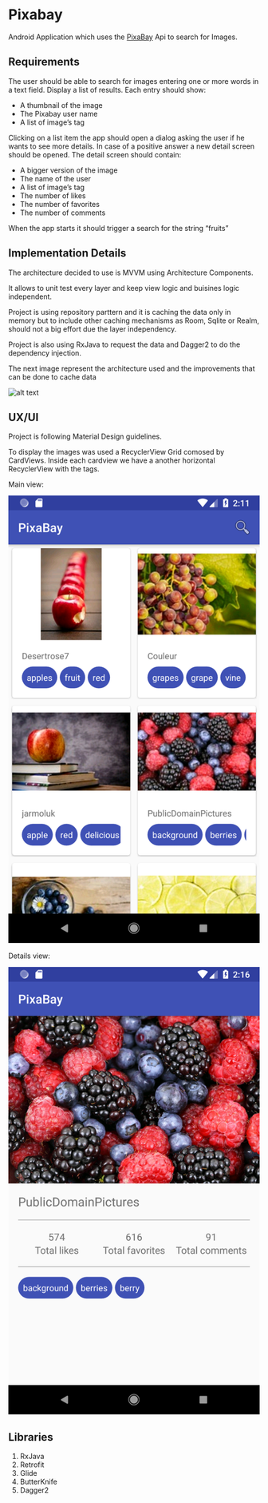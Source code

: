 # Pixabay

Android Application which uses the [PixaBay](https://pixabay.com/en/) Api to search for Images.

## Requirements

The user should be able to search for images entering one or more words in a text field. Display a list of results. Each entry should show:
 * A thumbnail of the image 
 * The Pixabay user name
 * A list of image’s tag

Clicking on a list item the app should open a dialog asking the user if he wants to see more details. In case of a
positive answer a new detail screen should be opened. The detail screen should contain:
 * A bigger version of the image
 * The name of the user
 * A list of image’s tag
 * The number of likes
 * The number of favorites
 * The number of comments

When the app starts it should trigger a search for the string “fruits”



## Implementation Details

The architecture decided to use is MVVM using Architecture Components. 

It allows to unit test every layer and keep view logic and buisines logic independent.

Project is using repository parttern and it is caching the data only in memory but to include other caching mechanisms as Room, Sqlite or Realm, should not a big effort due the layer independency.

Project is also using RxJava to request the data and Dagger2 to do the dependency injection. 

The next image represent the architecture used and the improvements that can be done to cache data

![alt text](https://developer.android.com/topic/libraries/architecture/images/final-architecture.png)


## UX/UI

Project is following Material Design guidelines. 

To display the images was used a RecyclerView Grid comosed by CardViews. Inside each cardview we have a another horizontal RecyclerView with the tags.

Main view:

![Screenshot1](mainView.png)


Details view:

![Screenshot2](detailView.png)

## Libraries

 1. RxJava
 2. Retrofit
 3. Glide
 4. ButterKnife
 5. Dagger2
 
 
